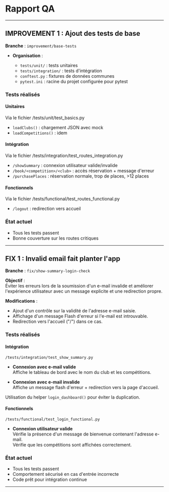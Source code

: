 # Rapport QA 

---

## IMPROVEMENT 1 : Ajout des tests de base

**Branche** : `improvement/base-tests`

* **Organisation** :

  * `tests/unit/` : tests unitaires
  * `tests/integration/` : tests d'intégration
  * `conftest.py` : fixtures de données communes
  * `pytest.ini` : racine du projet configurée pour pytest

### Tests réalisés

#### Unitaires

Via le fichier /tests/unit/test_basics.py

* `loadClubs()` : chargement JSON avec mock
* `loadCompetitions()` : idem

#### Intégration

Via le fichier /tests/integration/test_routes_integration.py

* `/showSummary` : connexion utilisateur valide/invalide
* `/book/<competition>/<club>` : accès réservation + message d'erreur
* `/purchasePlaces` : réservation normale, trop de places, >12 places

#### Fonctionnels

Via le fichier /tests/functional/test_routes_functional.py

* `/logout` : redirection vers accueil

### État actuel

* Tous les tests passent
* Bonne couverture sur les routes critiques

---

## FIX 1 : Invalid email fait planter l'app

**Branche** : `fix/show-summary-login-check`  

**Objectif** :  
Éviter les erreurs lors de la soumission d'un e-mail invalide et améliorer l'expérience utilisateur avec un message explicite et une redirection propre.

**Modifications** :
- Ajout d'un contrôle sur la validité de l'adresse e-mail saisie.
- Affichage d'un message Flash d'erreur si l'e-mail est introuvable.
- Redirection vers l'accueil ("/") dans ce cas.

### Tests réalisés

#### Intégration

`/tests/integration/test_show_summary.py`

- **Connexion avec e-mail valide**  
Affiche le tableau de bord avec le nom du club et les compétitions.

- **Connexion avec e-mail invalide**  
Affiche un message flash d'erreur + redirection vers la page d'accueil.

Utilisation du helper `login_dashboard()` pour éviter la duplication.

#### Fonctionnels

`/tests/functional/test_login_functional.py`

- **Connexion utilisateur valide**  
Vérifie la présence d'un message de bienvenue contenant l'adresse e-mail.  
Vérifie que les compétitions sont affichées correctement.

### État actuel

- Tous les tests passent  
- Comportement sécurisé en cas d'entrée incorrecte  
- Code prêt pour intégration continue

---